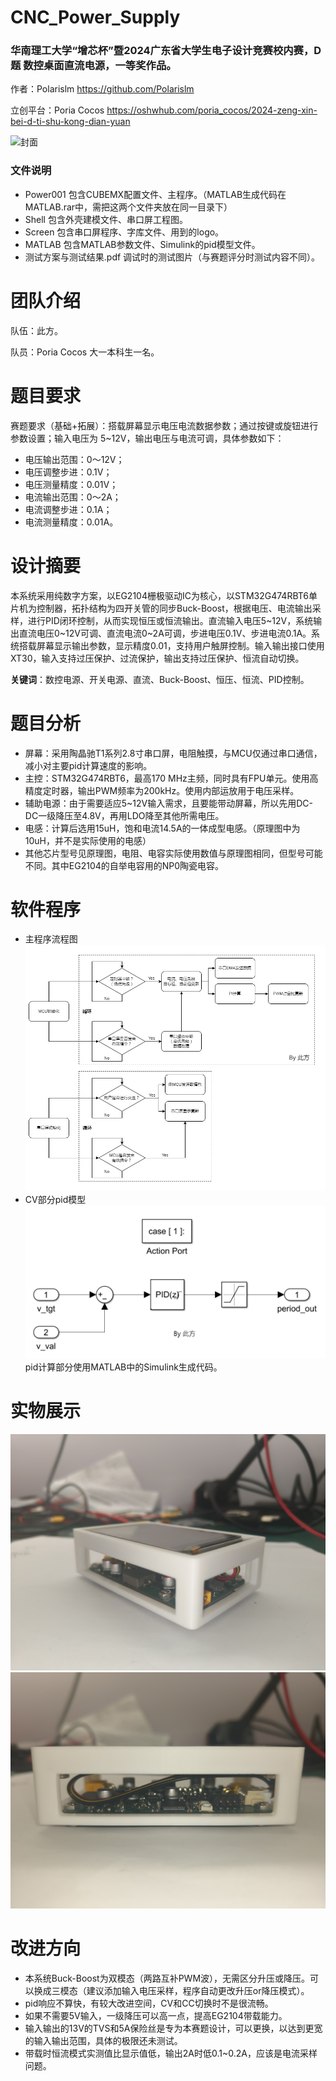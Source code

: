 # CNC_Power_Supply
### 华南理工大学“增芯杯”暨2024广东省大学生电子设计竞赛校内赛，D题 数控桌面直流电源，一等奖作品。

作者：Polarislm  https://github.com/Polarislm

立创平台：Poria Cocos  https://oshwhub.com/poria_cocos/2024-zeng-xin-bei-d-ti-shu-kong-dian-yuan

![封面](/image/Cover.jpg)

### 文件说明

* Power001 包含CUBEMX配置文件、主程序。（MATLAB生成代码在MATLAB.rar中，需把这两个文件夹放在同一目录下）
* Shell 包含外壳建模文件、串口屏工程图。
* Screen 包含串口屏程序、字库文件、用到的logo。
* MATLAB 包含MATLAB参数文件、Simulink的pid模型文件。
* 测试方案与测试结果.pdf 调试时的测试图片（与赛题评分时测试内容不同）。

# 团队介绍

队伍：此方。

队员：Poria Cocos 大一本科生一名。

# 题目要求

赛题要求（基础+拓展）：搭载屏幕显示电压电流数据参数；通过按键或旋钮进行参数设置；输入电压为 5~12V，输出电压与电流可调，具体参数如下：
* 电压输出范围：0～12V；
* 电压调整步进：0.1V；
* 电压测量精度：0.01V；
* 电流输出范围：0～2A；
* 电流调整步进：0.1A；
* 电流测量精度：0.01A。

# 设计摘要

本系统采用纯数字方案，以EG2104栅极驱动IC为核心，以STM32G474RBT6单片机为控制器，拓扑结构为四开关管的同步Buck-Boost，根据电压、电流输出采样，进行PID闭环控制，从而实现恒压或恒流输出。直流输入电压5~12V，系统输出直流电压0~12V可调、直流电流0~2A可调，步进电压0.1V、步进电流0.1A。系统搭载屏幕显示输出参数，显示精度0.01，支持用户触屏控制。输入输出接口使用XT30，输入支持过压保护、过流保护，输出支持过压保护、恒流自动切换。

**关键词**：数控电源、开关电源、直流、Buck-Boost、恒压、恒流、PID控制。

# 题目分析

* 屏幕：采用陶晶驰T1系列2.8寸串口屏，电阻触摸，与MCU仅通过串口通信，减小对主要pid计算速度的影响。
* 主控：STM32G474RBT6，最高170 MHz主频，同时具有FPU单元。使用高精度定时器，输出PWM频率为200kHz。使用内部运放用于电压采样。
* 辅助电源：由于需要适应5~12V输入需求，且要能带动屏幕，所以先用DC-DC一级降压至4.8V，再用LDO降至其他所需电压。
* 电感：计算后选用15uH，饱和电流14.5A的一体成型电感。（原理图中为10uH，并不是实际使用的电感）
* 其他芯片型号见原理图，电阻、电容实际使用数值与原理图相同，但型号可能不同。其中EG2104的自举电容用的NP0陶瓷电容。

# 软件程序

* 主程序流程图
![主程序流程图word内使用.png](/image/主程序流程图word内使用.png)
* CV部分pid模型
![pid模型.png](/image/pid模型.png)
pid计算部分使用MATLAB中的Simulink生成代码。

# 实物展示

![实物展示1.jpg](/image/实物展示1.jpg)
![实物展示2.jpg](/image/实物展示2.jpg)

# 改进方向

* 本系统Buck-Boost为双模态（两路互补PWM波），无需区分升压或降压。可以换成三模态（建议添加输入电压采样，程序自动更改升压or降压模式）。
* pid响应不算快，有较大改进空间，CV和CC切换时不是很流畅。
* 如果不需要5V输入，一级降压可以高一点，提高EG2104带载能力。
* 输入输出的13V的TVS和5A保险丝是专为本赛题设计，可以更换，以达到更宽的输入输出范围，具体的极限还未测试。
* 带载时恒流模式实测值比显示值低，输出2A时低0.1~0.2A，应该是电流采样问题。

